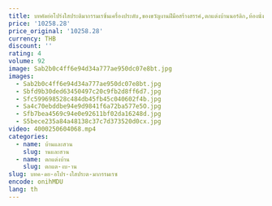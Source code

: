 ```yaml
---
title: บทคัดย่อโปร่งใสประติมากรรมเรซิ่นเครื่องประดับ,ของขวัญงานฝีมือสร้างสรรค์,ตกแต่งบ้านนอร์ดิก,ห้องนั่งเล่นงานศิลปะรูปปั้น
price: '10258.28'
price_original: '10258.28'
currency: THB
discount: ''
rating: 4
volume: 92
image: Sab2b0c4ff6e94d34a777ae950dc07e8bt.jpg
images:
  - Sab2b0c4ff6e94d34a777ae950dc07e8bt.jpg
  - Sbfd9b30ded63450497c20c9fb2d8ff6d7.jpg
  - Sfc599698528c484db45fb45c040602f4b.jpg
  - Sa4c70ebddbe94e9d9841f6a72ba577e5O.jpg
  - Sfb7bea4569c94e0e92611bf02da16248d.jpg
  - S5bece235a84a48138c37c7d373520d0cx.jpg
video: 4000250604068.mp4
categories:
  - name: บ้านและสวน
    slug: านและสวน
  - name: ตกแต่งบ้าน
    slug: ตกแต-งบ-าน
slug: บทค-ดย-อโปร-งใสประต-มากรรมเรซ
encode: onihMDU
lang: th
---
```

  